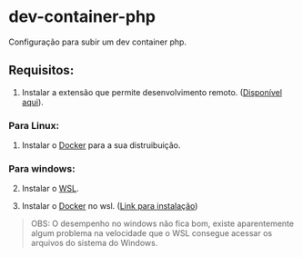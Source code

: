 # dev-container-php
Configuração para subir um dev container php.

## Requisitos:

1. Instalar a extensão que permite desenvolvimento remoto. ([Disponível aqui](https://marketplace.visualstudio.com/items?itemName=ms-vscode-remote.vscode-remote-extensionpack)).

### Para Linux:

1. Instalar o [Docker](https://www.docker.com/) para a sua distruibuição.

### Para windows: 

2. Instalar o [WSL](https://learn.microsoft.com/pt-br/windows/wsl/install). 

3. Instalar o [Docker](https://www.docker.com/) no wsl. ([Link para instalação](https://docs.docker.com/engine/install/ubuntu/))

> OBS: O desempenho no windows não fica bom, existe aparentemente algum problema na velocidade que o WSL consegue acessar os arquivos do sistema do Windows.
